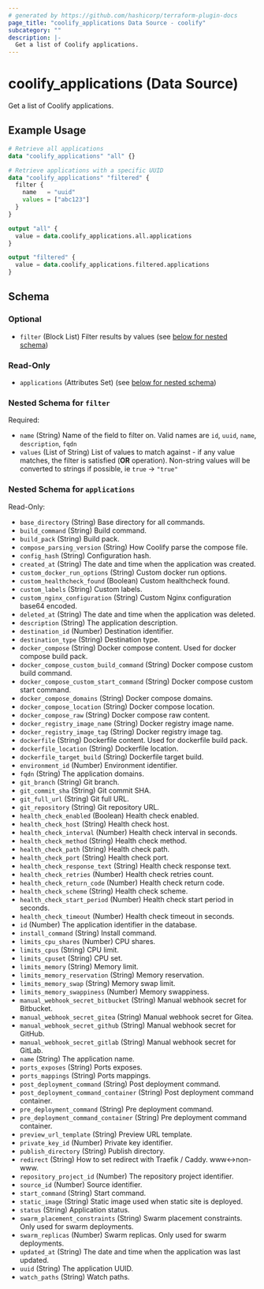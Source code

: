 ```yaml
---
# generated by https://github.com/hashicorp/terraform-plugin-docs
page_title: "coolify_applications Data Source - coolify"
subcategory: ""
description: |-
  Get a list of Coolify applications.
---
```


# coolify_applications (Data Source)

Get a list of Coolify applications.

## Example Usage

```terraform
# Retrieve all applications
data "coolify_applications" "all" {}

# Retrieve applications with a specific UUID
data "coolify_applications" "filtered" {
  filter {
    name   = "uuid"
    values = ["abc123"]
  }
}

output "all" {
  value = data.coolify_applications.all.applications
}

output "filtered" {
  value = data.coolify_applications.filtered.applications
}
```

<!-- schema generated by tfplugindocs -->
## Schema

### Optional

- `filter` (Block List) Filter results by values (see [below for nested schema](#nestedblock--filter))

### Read-Only

- `applications` (Attributes Set) (see [below for nested schema](#nestedatt--applications))

<a id="nestedblock--filter"></a>
### Nested Schema for `filter`

Required:

- `name` (String) Name of the field to filter on. Valid names are `id`, `uuid`, `name`, `description`, `fqdn`
- `values` (List of String) List of values to match against - if any value matches, the filter is satisfied (**OR** operation). Non-string values will be converted to strings if possible, ie `true` -> `"true"`


<a id="nestedatt--applications"></a>
### Nested Schema for `applications`

Read-Only:

- `base_directory` (String) Base directory for all commands.
- `build_command` (String) Build command.
- `build_pack` (String) Build pack.
- `compose_parsing_version` (String) How Coolify parse the compose file.
- `config_hash` (String) Configuration hash.
- `created_at` (String) The date and time when the application was created.
- `custom_docker_run_options` (String) Custom docker run options.
- `custom_healthcheck_found` (Boolean) Custom healthcheck found.
- `custom_labels` (String) Custom labels.
- `custom_nginx_configuration` (String) Custom Nginx configuration base64 encoded.
- `deleted_at` (String) The date and time when the application was deleted.
- `description` (String) The application description.
- `destination_id` (Number) Destination identifier.
- `destination_type` (String) Destination type.
- `docker_compose` (String) Docker compose content. Used for docker compose build pack.
- `docker_compose_custom_build_command` (String) Docker compose custom build command.
- `docker_compose_custom_start_command` (String) Docker compose custom start command.
- `docker_compose_domains` (String) Docker compose domains.
- `docker_compose_location` (String) Docker compose location.
- `docker_compose_raw` (String) Docker compose raw content.
- `docker_registry_image_name` (String) Docker registry image name.
- `docker_registry_image_tag` (String) Docker registry image tag.
- `dockerfile` (String) Dockerfile content. Used for dockerfile build pack.
- `dockerfile_location` (String) Dockerfile location.
- `dockerfile_target_build` (String) Dockerfile target build.
- `environment_id` (Number) Environment identifier.
- `fqdn` (String) The application domains.
- `git_branch` (String) Git branch.
- `git_commit_sha` (String) Git commit SHA.
- `git_full_url` (String) Git full URL.
- `git_repository` (String) Git repository URL.
- `health_check_enabled` (Boolean) Health check enabled.
- `health_check_host` (String) Health check host.
- `health_check_interval` (Number) Health check interval in seconds.
- `health_check_method` (String) Health check method.
- `health_check_path` (String) Health check path.
- `health_check_port` (String) Health check port.
- `health_check_response_text` (String) Health check response text.
- `health_check_retries` (Number) Health check retries count.
- `health_check_return_code` (Number) Health check return code.
- `health_check_scheme` (String) Health check scheme.
- `health_check_start_period` (Number) Health check start period in seconds.
- `health_check_timeout` (Number) Health check timeout in seconds.
- `id` (Number) The application identifier in the database.
- `install_command` (String) Install command.
- `limits_cpu_shares` (Number) CPU shares.
- `limits_cpus` (String) CPU limit.
- `limits_cpuset` (String) CPU set.
- `limits_memory` (String) Memory limit.
- `limits_memory_reservation` (String) Memory reservation.
- `limits_memory_swap` (String) Memory swap limit.
- `limits_memory_swappiness` (Number) Memory swappiness.
- `manual_webhook_secret_bitbucket` (String) Manual webhook secret for Bitbucket.
- `manual_webhook_secret_gitea` (String) Manual webhook secret for Gitea.
- `manual_webhook_secret_github` (String) Manual webhook secret for GitHub.
- `manual_webhook_secret_gitlab` (String) Manual webhook secret for GitLab.
- `name` (String) The application name.
- `ports_exposes` (String) Ports exposes.
- `ports_mappings` (String) Ports mappings.
- `post_deployment_command` (String) Post deployment command.
- `post_deployment_command_container` (String) Post deployment command container.
- `pre_deployment_command` (String) Pre deployment command.
- `pre_deployment_command_container` (String) Pre deployment command container.
- `preview_url_template` (String) Preview URL template.
- `private_key_id` (Number) Private key identifier.
- `publish_directory` (String) Publish directory.
- `redirect` (String) How to set redirect with Traefik / Caddy. www<->non-www.
- `repository_project_id` (Number) The repository project identifier.
- `source_id` (Number) Source identifier.
- `start_command` (String) Start command.
- `static_image` (String) Static image used when static site is deployed.
- `status` (String) Application status.
- `swarm_placement_constraints` (String) Swarm placement constraints. Only used for swarm deployments.
- `swarm_replicas` (Number) Swarm replicas. Only used for swarm deployments.
- `updated_at` (String) The date and time when the application was last updated.
- `uuid` (String) The application UUID.
- `watch_paths` (String) Watch paths.
